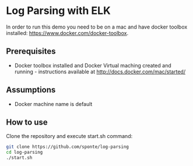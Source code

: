 # Log Parsing with ELK

In order to run this demo you need to be on a mac and have docker toolbox installed: https://www.docker.com/docker-toolbox.

## Prerequisites

* Docker toolbox installed and Docker Virtual maching created and running - instructions available at http://docs.docker.com/mac/started/

## Assumptions

* Docker machine name is default

## How to use

Clone the repository and execute start.sh command:

```bash
git clone https://github.com/sponte/log-parsing
cd log-parsing
./start.sh
```
